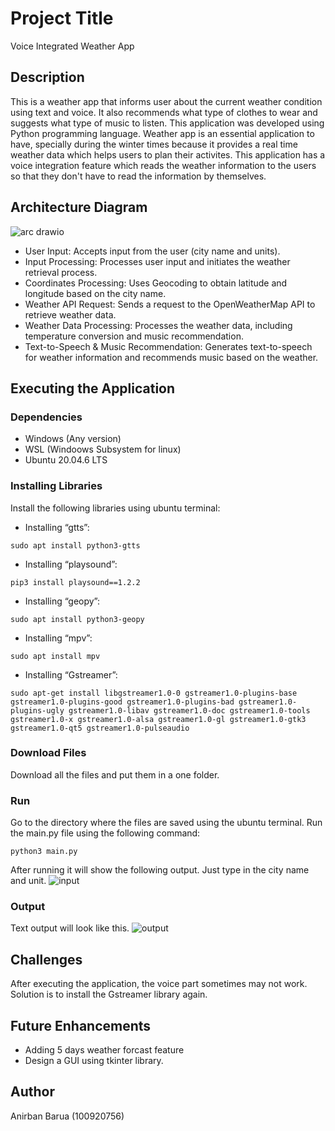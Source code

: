 
# Project Title

Voice Integrated Weather App

## Description

This is a weather app that informs user about the current weather condition using text and voice. It also recommends what type of clothes to wear and suggests what type of music to listen.
This application was developed using Python programming language.
Weather app is an essential application to have, specially during the winter times because it provides a real time weather data which helps users to plan their activites.
This application has a voice integration feature which reads the weather information to the users so that they don't have to read the information by themselves. 

## Architecture Diagram
![arc drawio](https://github.com/UOITEngineering/programmingproject-AnirbanBarua/assets/148647000/49896d56-733a-47d0-b1e2-b26da5a7a806)

* User Input: Accepts input from the user (city name and units).
* Input Processing: Processes user input and initiates the weather retrieval process.
* Coordinates Processing: Uses Geocoding to obtain latitude and longitude based on the city name.
* Weather API Request: Sends a request to the OpenWeatherMap API to retrieve weather data.
* Weather Data Processing: Processes the weather data, including temperature conversion and music recommendation.
* Text-to-Speech & Music Recommendation: Generates text-to-speech for weather information and recommends music based on the weather.

## Executing the Application
### Dependencies

* Windows (Any version)
* WSL (Windoows Subsystem for linux)
* Ubuntu 20.04.6 LTS

### Installing Libraries
Install the following libraries using ubuntu terminal:

* Installing “gtts”:
```
sudo apt install python3-gtts
```
* Installing “playsound”:
```
pip3 install playsound==1.2.2
```
* Installing “geopy”:
```
sudo apt install python3-geopy
```
* Installing “mpv”:
```
sudo apt install mpv
```
* Installing “Gstreamer”:
```
sudo apt-get install libgstreamer1.0-0 gstreamer1.0-plugins-base gstreamer1.0-plugins-good gstreamer1.0-plugins-bad gstreamer1.0-plugins-ugly gstreamer1.0-libav gstreamer1.0-doc gstreamer1.0-tools gstreamer1.0-x gstreamer1.0-alsa gstreamer1.0-gl gstreamer1.0-gtk3 gstreamer1.0-qt5 gstreamer1.0-pulseaudio
```
### Download Files
Download all the files and put them in a one folder.

### Run
Go to the directory where the files are saved using the ubuntu terminal.
Run the main.py file using the following command:
```
python3 main.py
```
After running it will show the following output. Just type in the city name and unit.
![input](https://github.com/UOITEngineering/programmingproject-AnirbanBarua/assets/148647000/2d22eb0b-e204-41f3-a2f0-0b3d511e8c54)
### Output
Text output will look like this.
![output](https://github.com/UOITEngineering/programmingproject-AnirbanBarua/assets/148647000/96ce32d9-bb5d-4002-8006-e28508e8e8e8)
## Challenges
After executing the application, the voice part sometimes may not work. Solution is to install the Gstreamer library again.
## Future Enhancements
* Adding 5 days weather forcast feature
* Design a GUI using tkinter library.
## Author
Anirban Barua (100920756)



